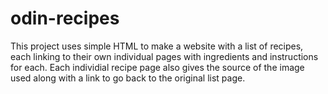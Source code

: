 # odin-recipes

This project uses simple HTML to make a website with a list of recipes, each linking to their own individual pages with ingredients and instructions for each. Each individial recipe page also gives the source of the image used along with a link to go back to the original list page.